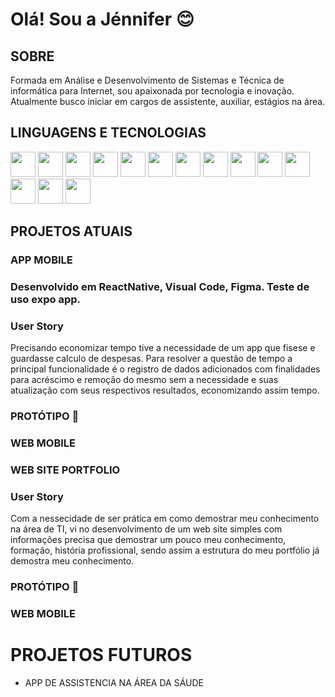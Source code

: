 # Olá! Sou a Jénnifer 😊
  
## SOBRE
Formada em Análise e Desenvolvimento de Sistemas e
Técnica de informática para Internet, sou apaixonada por tecnologia  e inovação. Atualmente busco iniciar em cargos de assistente, auxiliar, estágios na área.

## LINGUAGENS E TECNOLOGIAS

  <style>
    .steleimage{
      width:40px;
      height:40px;
    }
  </style>
  <p>
  <img class="steleimage" src="https://cdn.jsdelivr.net/gh/devicons/devicon@latest/icons/java/java-original-wordmark.svg" 
  />
  <img class="steleimage"  src="https://cdn.jsdelivr.net/gh/devicons/devicon@latest/icons/html5/html5-original.svg" />
  <img class="steleimage" src="https://cdn.jsdelivr.net/gh/devicons/devicon@latest/icons/javascript/javascript-original.svg" />
  <img  class="steleimage" src="https://cdn.jsdelivr.net/gh/devicons/devicon@latest/icons/azuresqldatabase/azuresqldatabase-original.svg" />
  <img  class="steleimage" src="https://cdn.jsdelivr.net/gh/devicons/devicon@latest/icons/mysql/mysql-original-wordmark.svg" />
  <img class="steleimage" src="https://cdn.jsdelivr.net/gh/devicons/devicon@latest/icons/figma/figma-original.svg" />
  <img class="steleimage" src="https://cdn.jsdelivr.net/gh/devicons/devicon@latest/icons/gimp/gimp-original-wordmark.svg" />
  <img class="steleimage" src="https://cdn.jsdelivr.net/gh/devicons/devicon@latest/icons/php/php-original.svg" />
  <img class="steleimage" src="https://cdn.jsdelivr.net/gh/devicons/devicon@latest/icons/linux/linux-original.svg" />
  <img  class="steleimage" src="https://cdn.jsdelivr.net/gh/devicons/devicon@latest/icons/windows11/windows11-original.svg" />
  <img class="steleimage" src="https://cdn.jsdelivr.net/gh/devicons/devicon@latest/icons/react/react-original.svg" />
  <img class="steleimage"  src="https://cdn.jsdelivr.net/gh/devicons/devicon@latest/icons/mongodb/mongodb-plain-wordmark.svg" />
  <img class="steleimage"  src="https://cdn.jsdelivr.net/gh/devicons/devicon@latest/icons/apache/apache-original-wordmark.svg" />
  <img class="steleimage" src="https://cdn.jsdelivr.net/gh/devicons/devicon@latest/icons/visualstudio/visualstudio-plain.svg" />
  </p>



## PROJETOS ATUAIS

### APP MOBILE
### Desenvolvido em ReactNative, Visual Code, Figma. Teste de uso expo app.
### User Story
Precisando economizar tempo tive a necessidade de um app que fisese e guardasse calculo de despesas.
Para resolver a questão de tempo a principal funcionalidade é o registro de dados adicionados com finalidades para acréscimo e remoção do mesmo sem a necessidade e suas atualização com seus respectivos resultados, economizando assim tempo.

### PROTÓTIPO 🤖 
### WEB    MOBILE

### WEB SITE PORTFOLIO


### User Story
Com a nessecidade de ser prática em como demostrar meu conhecimento na área de TI, vi no desenvolvimento de um web site simples com informações precisa que demostrar um pouco meu conhecimento, formação, história profissional, sendo assim a estrutura do meu portfólio já demostra meu conhecimento.
### PROTÓTIPO 🤖 
### WEB   MOBILE

# PROJETOS FUTUROS  
- APP DE ASSISTENCIA NA ÁREA DA SÁUDE
